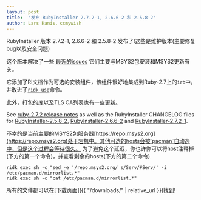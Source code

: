 ```yaml
---
layout: post
title:  "发布 RubyInstaller 2.7.2-1, 2.6.6-2 和 2.5.8-2"
author: Lars Kanis，ccmywish
---
```


RubyInstaller 版本 2.7.2-1, 2.6.6-2 和 2.5.8-2 发布了!这些是维护版本(主要修复bug以及安全问题)

这个版本解决了一些 [最近的issues](https://github.com/oneclick/rubyinstaller2/issues/184) 它们主要与MSYS2包安装和MSYS2更新有关。

它添加了RI文档作为可选的安装组件，该组件很好地集成到Ruby-2.7上的`irb`中，并改进了[`ridk use`](https://github.com/oneclick/rubyinstaller2/wiki/The-ridk-tool)命令。

此外，打包的库以及TLS CA列表也有一些更新。

See [ruby-2.7.2 release notes](https://www.ruby-lang.org/en/news/2020/10/02/ruby-2-7-2-released/) as well as the RubyInstaller CHANGELOG files for [RubyInstaller-2.5.8-2](https://github.com/oneclick/rubyinstaller2/blob/master/CHANGELOG-2.5.md#rubyinstaller-258-2---2020-10-06), [RubyInstaller-2.6.6-2](https://github.com/oneclick/rubyinstaller2/blob/master/CHANGELOG-2.6.md#rubyinstaller-266-2---2020-10-06) and [RubyInstaller-2.7.2-1](https://github.com/oneclick/rubyinstaller2/blob/master/CHANGELOG-2.7.md#rubyinstaller-272-1---2020-10-06).


不幸的是当前主要的MSYS2包服务器[https://repo.msys2.org](https://repo.msys2.org)处于宕机中。其他可选的hosts会被`pacman`自动选中，但是这个过程会等待很久。
为了避免这个延迟，你也许你可以将host注释掉(下方的第一个命令)，并查看剩余的hosts(下方的第二个命令)
```
ridk exec sh -c "sed -e '/repo.msys2.org/ s/Serv/#Serv/' -i /etc/pacman.d/mirrorlist.*"
ridk exec sh -c "cat /etc/pacman.d/mirrorlist.*"
```

所有的文件都可以在[下载页面]({{ "/downloads/" | relative_url }})找到!

